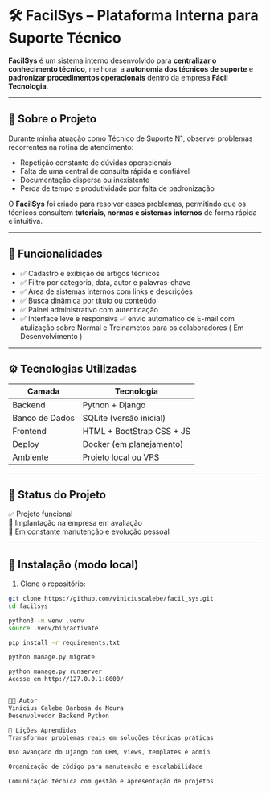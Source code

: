# 🛠️ FacilSys – Plataforma Interna para Suporte Técnico

**FacilSys** é um sistema interno desenvolvido para **centralizar o conhecimento técnico**, melhorar a **autonomia dos técnicos de suporte** e **padronizar procedimentos operacionais** dentro da empresa **Fácil Tecnologia**.

---

## 📌 Sobre o Projeto

Durante minha atuação como Técnico de Suporte N1, observei problemas recorrentes na rotina de atendimento:

- Repetição constante de dúvidas operacionais
- Falta de uma central de consulta rápida e confiável
- Documentação dispersa ou inexistente
- Perda de tempo e produtividade por falta de padronização

O **FacilSys** foi criado para resolver esses problemas, permitindo que os técnicos consultem **tutoriais, normas e sistemas internos** de forma rápida e intuitiva.

---

## 🎯 Funcionalidades

- ✅ Cadastro e exibição de artigos técnicos
- ✅ Filtro por categoria, data, autor e palavras-chave
- ✅ Área de sistemas internos com links e descrições
- ✅ Busca dinâmica por título ou conteúdo
- ✅ Painel administrativo com autenticação
- ✅ Interface leve e responsiva
  ✅ envio automatico de E-mail com atulização sobre Normal e Treinametos para os colaboradores ( Em Desenvolvimento )

---

## ⚙️ Tecnologias Utilizadas

| Camada         | Tecnologia               |
|----------------|--------------------------|
| Backend        | Python + Django          |
| Banco de Dados | SQLite (versão inicial)  |
| Frontend       | HTML + BootStrap CSS + JS |
| Deploy         | Docker (em planejamento) |
| Ambiente       | Projeto local ou VPS     |

---

## 🧪 Status do Projeto

✅ Projeto funcional  
🚧 Implantação na empresa em avaliação  
🔄 Em constante manutenção e evolução pessoal

---

## 📂 Instalação (modo local)

1. Clone o repositório:
```bash
git clone https://github.com/viniciuscalebe/facil_sys.git
cd facilsys

python3 -m venv .venv
source .venv/bin/activate

pip install -r requirements.txt

python manage.py migrate

python manage.py runserver
Acesse em http://127.0.0.1:8000/


👨‍💻 Autor
Vinicius Calebe Barbosa de Moura
Desenvolvedor Backend Python

🧠 Lições Aprendidas
Transformar problemas reais em soluções técnicas práticas

Uso avançado do Django com ORM, views, templates e admin

Organização de código para manutenção e escalabilidade

Comunicação técnica com gestão e apresentação de projetos
